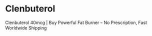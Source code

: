# Clenbuterol
Clenbuterol 40mcg | Buy Powerful Fat Burner – No Prescription, Fast Worldwide Shipping
